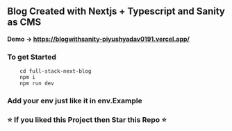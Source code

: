 ##  Blog Created with Nextjs + Typescript and Sanity as CMS
<b> Demo -> https://blogwithsanity-piyushyadav0191.vercel.app/ </b>

### To get Started 
``` git clone https://github.com/piyushyadav0191/full-stack-next-blog.git
    cd full-stack-next-blog
    npm i
    npm run dev
```

### Add your env just like it in env.Example

### ⭐ If you liked this Project then Star this Repo ⭐
